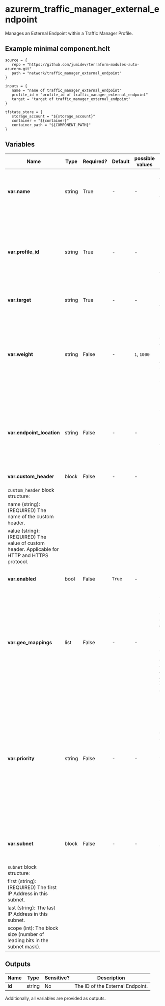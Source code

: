 # azurerm_traffic_manager_external_endpoint

Manages an External Endpoint within a Traffic Manager Profile.

## Example minimal component.hclt

```hcl
source = {
   repo = "https://github.com/jumidev/terraform-modules-auto-azurerm.git" 
   path = "network/traffic_manager_external_endpoint" 
}

inputs = {
   name = "name of traffic_manager_external_endpoint" 
   profile_id = "profile_id of traffic_manager_external_endpoint" 
   target = "target of traffic_manager_external_endpoint" 
}

tfstate_store = {
   storage_account = "${storage_account}" 
   container = "${container}" 
   container_path = "${COMPONENT_PATH}" 
}

```

## Variables

| Name | Type | Required? |  Default  |  possible values |  Description |
| ---- | ---- | --------- |  ----------- | ----------- | ----------- |
| **var.name** | string | True | -  |  -  |  The name of the External Endpoint. Changing this forces a new resource to be created. | 
| **var.profile_id** | string | True | -  |  -  |  The ID of the Traffic Manager Profile that this External Endpoint should be created within. Changing this forces a new resource to be created. | 
| **var.target** | string | True | -  |  -  |  The FQDN DNS name of the target. | 
| **var.weight** | string | False | -  |  `1`, `1000`  |  Specifies how much traffic should be distributed to this endpoint, this must be specified for Profiles using the Weighted traffic routing method. Valid values are between `1` and `1000`. | 
| **var.endpoint_location** | string | False | -  |  -  |  Specifies the Azure location of the Endpoint, this must be specified for Profiles using the `Performance` routing method. | 
| **var.custom_header** | block | False | -  |  -  |  One or more `custom_header` blocks. | 
| `custom_header` block structure: || 
|   name (string): (REQUIRED) The name of the custom header. ||
|   value (string): (REQUIRED) The value of custom header. Applicable for HTTP and HTTPS protocol. ||
| **var.enabled** | bool | False | `True`  |  -  |  Is the endpoint enabled? Defaults to `true`. | 
| **var.geo_mappings** | list | False | -  |  -  |  A list of Geographic Regions used to distribute traffic, such as `WORLD`, `UK` or `DE`. The same location can't be specified in two endpoints. [See the Geographic Hierarchies documentation for more information](https://docs.microsoft.com/rest/api/trafficmanager/geographichierarchies/getdefault). | 
| **var.priority** | string | False | -  |  -  |  Specifies the priority of this Endpoint, this must be specified for Profiles using the `Priority` traffic routing method. Supports values between 1 and 1000, with no Endpoints sharing the same value. If omitted the value will be computed in order of creation. | 
| **var.subnet** | block | False | -  |  -  |  One or more `subnet` blocks. Changing this forces a new resource to be created. | 
| `subnet` block structure: || 
|   first (string): (REQUIRED) The first IP Address in this subnet. ||
|   last (string): The last IP Address in this subnet. ||
|   scope (int): The block size (number of leading bits in the subnet mask). ||



## Outputs

| Name | Type | Sensitive? | Description |
| ---- | ---- | --------- | --------- |
| **id** | string | No  | The ID of the External Endpoint. | 

Additionally, all variables are provided as outputs.
